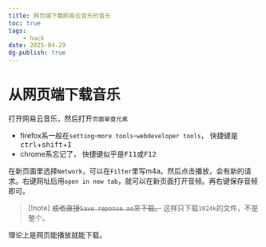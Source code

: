 ```yaml
---
title: 网页端下载网易云音乐的音乐
toc: true
tags:
    - hack
date: 2025-04-29
dg-publish: true
---
```


# 从网页端下载音乐

打开网易云音乐，然后打开`页面审查元素`

- firefox系一般在`setting`-`more tools`-`webdeveloper tools`， 快捷键是<kbd>ctrl</kbd>+<kbd>shift</kbd>+<kbd>I</kbd>
- chrome系忘记了， 快捷键似乎是<kbd>F11</kbd>或<kbd>F12</kbd>

在新页面里选择`Network`，可以在`Filter`里写m4a。然后点击播放，会有新的请求。右键网址后用`open in new tab`，就可以在新页面打开音频。再右键保存音频即可。

> [!note] ~~或者直接`Save reponse as`来下载。~~ 这样只下载`1024k`的文件，不是整个。

理论上是网页能播放就能下载。
